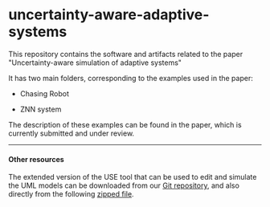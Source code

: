 # uncertainty-aware-adaptive-systems

This repository contains the software and artifacts related to the paper "Uncertainty-aware simulation of adaptive systems"

It has two main folders, corresponding to the examples used in the paper:

* Chasing Robot

* ZNN system

The description of these examples can be found in the paper, which is currently submitted and under review.

<hr>

#### Other resources

The extended version of the USE tool that can be used to edit and simulate the UML models can be downloaded from our [Git repository](https://github.com/atenearesearchgroup/uncertainty), and also directly from the following [zipped file](https://atenea.lcc.uma.es/downloads/SubjectiveLogic/USE-Uncertainty.zip).


